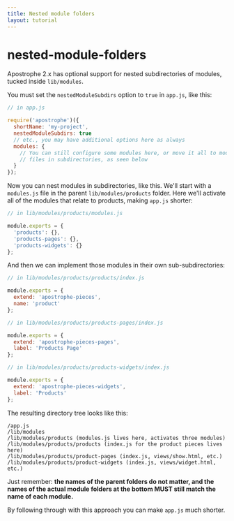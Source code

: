 ```yaml
---
title: Nested module folders
layout: tutorial
---
```


# nested-module-folders

Apostrophe 2.x has optional support for nested subdirectories of modules, tucked inside `lib/modules`.

You must set the `nestedModuleSubdirs` option to `true` in `app.js`, like this:

```javascript
// in app.js

require('apostrophe')({
  shortName: 'my-project',
  nestedModuleSubdirs: true
  // etc., you may have additional options here as always
  modules: {
    // You can still configure some modules here, or move it all to modules.js
    // files in subdirectories, as seen below
  }
});
```

Now you can nest modules in subdirectories, like this. We'll start with a `modules.js` file in the parent `lib/modules/products` folder. Here we'll activate all of the modules that relate to products, making `app.js` shorter:

```javascript
// in lib/modules/products/modules.js

module.exports = {
  'products': {},
  'products-pages': {},
  'products-widgets': {}
};
```

And then we can implement those modules in their own sub-subdirectories:

```javascript
// in lib/modules/products/products/index.js

module.exports = {
  extend: 'apostrophe-pieces',
  name: 'product'
};
```

```javascript
// in lib/modules/products/products-pages/index.js

module.exports = {
  extend: 'apostrophe-pieces-pages',
  label: 'Products Page'
};
```

```javascript
// in lib/modules/products/products-widgets/index.js

module.exports = {
  extend: 'apostrophe-pieces-widgets',
  label: 'Products'
};
```

The resulting directory tree looks like this:

```text
/app.js
/lib/modules
/lib/modules/products (modules.js lives here, activates three modules)
/lib/modules/products/products (index.js for the product pieces lives here)
/lib/modules/products/product-pages (index.js, views/show.html, etc.)
/lib/modules/products/product-widgets (index.js, views/widget.html, etc.)
```

Just remember: **the names of the parent folders do not matter, and the names of the actual module folders at the bottom MUST still match the name of each module.**

By following through with this approach you can make `app.js` much shorter.

